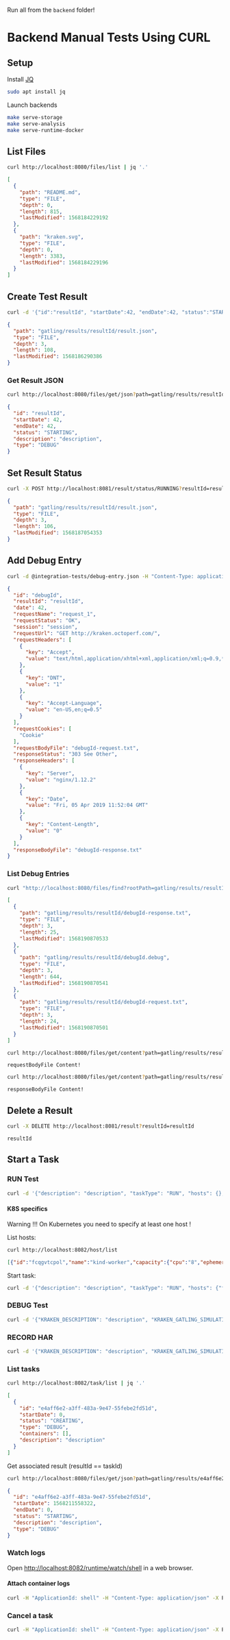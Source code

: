 
Run all from the `backend` folder!

# Backend Manual Tests Using CURL

## Setup

Install [JQ](https://stedolan.github.io/jq/)

```bash
sudo apt install jq
```

Launch backends

```bash
make serve-storage
make serve-analysis
make serve-runtime-docker
```

## List Files

```bash
curl http://localhost:8080/files/list | jq '.'
```

```json
[
  {
    "path": "README.md",
    "type": "FILE",
    "depth": 0,
    "length": 815,
    "lastModified": 1568184229192
  },
  {
    "path": "kraken.svg",
    "type": "FILE",
    "depth": 0,
    "length": 3383,
    "lastModified": 1568184229196
  }
]
```

## Create Test Result

```bash
curl -d '{"id":"resultId", "startDate":42, "endDate":42, "status":"STARTING", "description": "description", "type": "DEBUG"}' -H "Content-Type: application/json" -X POST http://localhost:8081/result | jq '.'
```

```json
{
  "path": "gatling/results/resultId/result.json",
  "type": "FILE",
  "depth": 3,
  "length": 108,
  "lastModified": 1568186290386
}
```

### Get Result JSON

```bash
curl http://localhost:8080/files/get/json?path=gatling/results/resultId/result.json | jq '.'
```

```json
{
  "id": "resultId",
  "startDate": 42,
  "endDate": 42,
  "status": "STARTING",
  "description": "description",
  "type": "DEBUG"
}
```

## Set Result Status

```bash
curl -X POST http://localhost:8081/result/status/RUNNING?resultId=resultId | jq '.'
```

```json
{
  "path": "gatling/results/resultId/result.json",
  "type": "FILE",
  "depth": 3,
  "length": 106,
  "lastModified": 1568187054353
}

```

## Add Debug Entry

```bash
curl -d @integration-tests/debug-entry.json -H "Content-Type: application/json" -X POST http://localhost:8081/result/debug | jq '.'
```

```json
{
  "id": "debugId",
  "resultId": "resultId",
  "date": 42,
  "requestName": "request_1",
  "requestStatus": "OK",
  "session": "session",
  "requestUrl": "GET http://kraken.octoperf.com/",
  "requestHeaders": [
    {
      "key": "Accept",
      "value": "text/html,application/xhtml+xml,application/xml;q=0.9,*/*;q=0.8"
    },
    {
      "key": "DNT",
      "value": "1"
    },
    {
      "key": "Accept-Language",
      "value": "en-US,en;q=0.5"
    }
  ],
  "requestCookies": [
    "Cookie"
  ],
  "requestBodyFile": "debugId-request.txt",
  "responseStatus": "303 See Other",
  "responseHeaders": [
    {
      "key": "Server",
      "value": "nginx/1.12.2"
    },
    {
      "key": "Date",
      "value": "Fri, 05 Apr 2019 11:52:04 GMT"
    },
    {
      "key": "Content-Length",
      "value": "0"
    }
  ],
  "responseBodyFile": "debugId-response.txt"
}
```

### List Debug Entries

```bash
curl "http://localhost:8080/files/find?rootPath=gatling/results/resultId/&matcher=debugId.*" | jq '.'
```

```json
[
  {
    "path": "gatling/results/resultId/debugId-response.txt",
    "type": "FILE",
    "depth": 3,
    "length": 25,
    "lastModified": 1568190870533
  },
  {
    "path": "gatling/results/resultId/debugId.debug",
    "type": "FILE",
    "depth": 3,
    "length": 644,
    "lastModified": 1568190870541
  },
  {
    "path": "gatling/results/resultId/debugId-request.txt",
    "type": "FILE",
    "depth": 3,
    "length": 24,
    "lastModified": 1568190870501
  }
]
```

```bash
curl http://localhost:8080/files/get/content?path=gatling/results/resultId/debugId-request.txt
```

```
requestBodyFile Content!
```

```bash
curl http://localhost:8080/files/get/content?path=gatling/results/resultId/debugId-response.txt
```

```
responseBodyFile Content!
```

## Delete a Result

```bash
curl -X DELETE http://localhost:8081/result?resultId=resultId
```

```
resultId
```

## Start a Task

### RUN Test

```bash
curl -d '{"description": "description", "taskType": "RUN", "hosts": {}, "environment": {"KRAKEN_GATLING_SIMULATION": "computerdatabase.BasicSimulation", "FOO": "BAR"}}' -H "ApplicationId: shell" -H "Content-Type: application/json" -X POST http://localhost:8082/task
```

#### K8S specifics

Warning !!! On Kubernetes you need to specify at least one host !

List hosts:
```bash
curl http://localhost:8082/host/list
```

```json
[{"id":"fcqgvtcpol","name":"kind-worker","capacity":{"cpu":"8","ephemeral-storage":"289613092Ki","hugepages-1Gi":"0","hugepages-2Mi":"0","memory":"16135292Ki","pods":"110"},"addresses":[{"address":"172.17.0.6","type":"InternalIP"},{"address":"kind-worker","type":"Hostname"}]},{"id":"s5tjfkwumw","name":"kind-worker2","capacity":{"cpu":"8","ephemeral-storage":"289613092Ki","hugepages-1Gi":"0","hugepages-2Mi":"0","memory":"16135292Ki","pods":"110"},"addresses":[{"address":"172.17.0.3","type":"InternalIP"},{"address":"kind-worker2","type":"Hostname"}]},{"id":"p8e3kvw0az","name":"kind-worker3","capacity":{"cpu":"8","ephemeral-storage":"289613092Ki","hugepages-1Gi":"0","hugepages-2Mi":"0","memory":"16135292Ki","pods":"110"},"addresses":[{"address":"172.17.0.4","type":"InternalIP"},{"address":"kind-worker3","type":"Hostname"}]}]
```

Start task:
```bash
curl -d '{"description": "description", "taskType": "RUN", "hosts": {"fcqgvtcpol" : {}, "s5tjfkwumw": {}}, "environment": {"KRAKEN_GATLING_SIMULATION": "computerdatabase.BasicSimulation", "FOO": "BAR"}}' -H "ApplicationId: shell" -H "Content-Type: application/json" -X POST http://localhost:8082/task
```

### DEBUG Test

```bash
curl -d '{"KRAKEN_DESCRIPTION": "description", "KRAKEN_GATLING_SIMULATION": "computerdatabase.BasicSimulation"}' -H "ApplicationId: shell" -H "Content-Type: application/json" -X POST http://localhost:8082/task/DEBUG
```

### RECORD HAR

```bash
curl -d '{"KRAKEN_DESCRIPTION": "description", "KRAKEN_GATLING_SIMULATION_PACKAGE": "com.test", "KRAKEN_GATLING_SIMULATION_CLASS": "TestHar", "KRAKEN_GATLING_HAR_PATH_REMOTE": "hars/app.octoperf.com.har"}' -H "ApplicationId: shell" -H "Content-Type: application/json" -X POST http://localhost:8082/task/RECORD
```

### List tasks

```bash
curl http://localhost:8082/task/list | jq '.'
```

```json
[
  {
    "id": "e4aff6e2-a3ff-483a-9e47-55febe2fd51d",
    "startDate": 0,
    "status": "CREATING",
    "type": "DEBUG",
    "containers": [],
    "description": "description"
  }
]
```

Get associated result (resultId == taskId)

```bash
curl http://localhost:8080/files/get/json?path=gatling/results/e4aff6e2-a3ff-483a-9e47-55febe2fd51d/result.json | jq '.'
```

```json
{
  "id": "e4aff6e2-a3ff-483a-9e47-55febe2fd51d",
  "startDate": 1568211558322,
  "endDate": 0,
  "status": "STARTING",
  "description": "description",
  "type": "DEBUG"
}
```
### Watch logs

Open [http://localhost:8082/runtime/watch/shell](http://localhost:8082/runtime/watch/shell) in a web browser.

#### Attach container logs

```bash
curl -H "ApplicationId: shell" -H "Content-Type: application/json" -X POST "http://localhost:8082/container/logs/attach?taskId=ncqyfq2fbh&hostname=2558bbde3f93&containerId=ncqyfq2fbh-gatling-runner"
```

### Cancel a task

```bash
curl -H "ApplicationId: shell" -H "Content-Type: application/json" -X POST "http://localhost:8082/task/cancel/RUN?taskId=ncqyfq2fbh"
```
